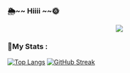 ### 🌦️~~ Hiiii ~~🌞
<div id="header" align="center">
 <!-- <img src="https://media.giphy.com/media/wKWxuUOcp9fdvckBty/giphy.gif" width="150"/>-->
   <img src="https://64.media.tumblr.com/5cb7e485bddd21f9b934794810de574f/a7cbbd880695e3c2-39/s640x960/c2eddeedbbc7cd91af0c2ea0e164ab4c94d65545.gif"/>
</div>

### 💮My Stats :

[![Top Langs](https://github-readme-stats.vercel.app/api/top-langs/?username=Ryu-ko&theme=tokyonight)](https://github.com/anuraghazra/github-readme-stats)
[![GitHub Streak](https://github-readme-streak-stats.herokuapp.com?user=Ryu-ko&theme=tokyonight_duo)](https://git.io/streak-stats)

